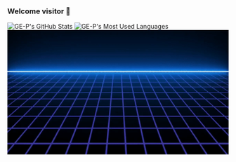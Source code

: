 ### Welcome visitor 👋

<div>
    <img width="51.8%" alt="GE-P's GitHub Stats" src="https://github-readme-stats.vercel.app/api?username=GE-P&show_icons=true&theme=tokyonight&include_all_commits=true&hide=issues" />
    <img width="40%" alt="GE-P's Most Used Languages" src="https://github-readme-stats.vercel.app/api/top-langs/?username=GE-P&theme=tokyonight&layout=compact"/>
</div>

<div align="center">
    <img src="https://github.com/GE-P/GE-P/blob/main/blue.gif"/>
</div>
<!--
**GE-P/GE-P** is a ✨ _special_ ✨ repository because its `README.md` (this file) appears on your GitHub profile.

Here are some ideas to get you started:

- 🔭 I’m currently working on ...
- 🌱 I’m currently learning ...
- 👯 I’m looking to collaborate on ...
- 🤔 I’m looking for help with ...
- 💬 Ask me about ...
- 📫 How to reach me: ...
- 😄 Pronouns: ...
- ⚡ Fun fact: ...
-->
